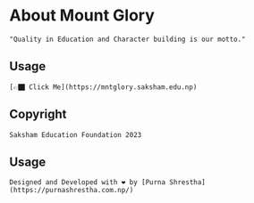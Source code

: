 <!-- Quality education and character building are the pillars of Mount Glory English Boarding High School. With experienced educators and a commitment to excellence, we empower students to reach their full potential. Join us for a transformative learning experience that prepares you for a successful future. -->

# About Mount Glory

```
"Quality in Education and Character building is our motto."

```

## Usage

```
[👉🏿 Click Me](https://mntglory.saksham.edu.np)
```

## Copyright

```
Saksham Education Foundation 2023
```

## Usage

```
Designed and Developed with ❤️ by [Purna Shrestha](https://purnashrestha.com.np/)
```
